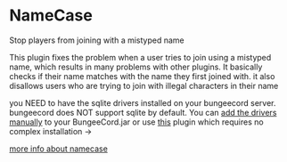 # NameCase
Stop players from joining with a mistyped name


This plugin fixes the problem when a user tries to join using a mistyped name, which results in many problems with other plugins. It basically checks if their name matches with the name they first joined with. it also disallows users who are trying to join with illegal characters in their name

you NEED to have the sqlite drivers installed on your bungeecord server. bungeecord does NOT support sqlite by default.
You can [add the drivers manually](https://gist.github.com/games647/d2a57abf90f707c0bd1107e432c580f3) to your BungeeCord.jar or use [this](https://www.spigotmc.org/resources/sqlite-for-bungeecord.57191/) plugin which requires no complex installation -> 




[more info about namecase](https://www.spigotmc.org/resources/namecase.62586/)
